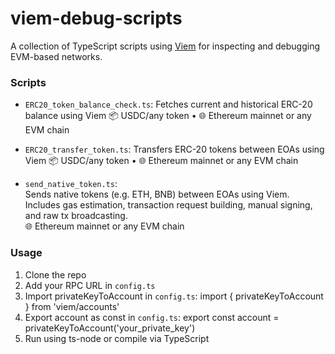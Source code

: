 # viem-debug-scripts

A collection of TypeScript scripts using [Viem](https://viem.sh) for inspecting and debugging EVM-based networks.

### Scripts

- `ERC20_token_balance_check.ts`: Fetches current and historical ERC-20 balance using Viem
📦 USDC/any token • 🌐 Ethereum mainnet or any EVM chain

- `ERC20_transfer_token.ts`: Transfers ERC-20 tokens between EOAs using Viem
📦 USDC/any token • 🌐 Ethereum mainnet or any EVM chain

- `send_native_token.ts`:  
  Sends native tokens (e.g. ETH, BNB) between EOAs using Viem.  
  Includes gas estimation, transaction request building, manual signing, and raw tx broadcasting.  
  🌐 Ethereum mainnet or any EVM chain

### Usage

1. Clone the repo
2. Add your RPC URL in `config.ts`
3. Import privateKeyToAccount in `config.ts`: import { privateKeyToAccount } from 'viem/accounts'
4. Export account as const in `config.ts`: export const account = privateKeyToAccount('your_private_key')
5. Run using ts-node or compile via TypeScript

